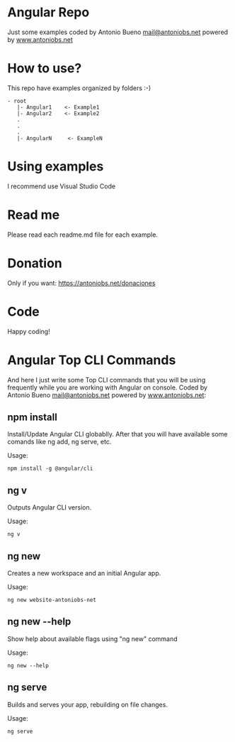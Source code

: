 # Angular Repo

Just some examples coded by Antonio Bueno <mail@antoniobs.net> powered by www.antoniobs.net

# How to use?

This repo have examples organized by folders :-)

    - root
       |- Angular1    <- Example1
       |- Angular2    <- Example2
       .
       .
       .
       |- AngularN     <- ExampleN

# Using examples

I recommend use Visual Studio Code

# Read me

Please read each readme.md file for each example.

# Donation

Only if you want: https://antoniobs.net/donaciones

# Code

Happy coding!

# Angular Top CLI Commands

And here I just write some Top CLI commands that you will be using frequently while you are working with Angular on console. Coded by Antonio Bueno <mail@antoniobs.net> powered by www.antoniobs.net:

## npm install

Install/Update Angular CLI globablly. After that you will have available some comands like ng add, ng serve, etc.

Usage:

```
npm install -g @angular/cli
```

## ng v

Outputs Angular CLI version.

Usage:

```
ng v
```

## ng new

Creates a new workspace and an initial Angular app.

Usage:

```
ng new website-antoniobs-net
```

## ng new --help

Show help about available flags using "ng new" command

Usage:

```
ng new --help
```

## ng serve

 Builds and serves your app, rebuilding on file changes.

Usage:

```
ng serve
```


